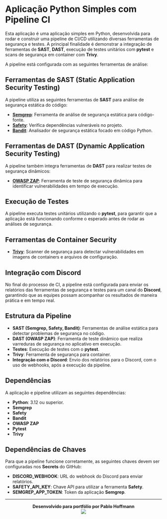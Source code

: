 # Aplicação Python Simples com Pipeline CI

Esta aplicação é uma aplicação simples em Python, desenvolvida para rodar e construir uma pipeline de CI/CD utilizando diversas ferramentas de segurança e testes. A principal finalidade é demonstrar a integração de ferramentas de **SAST**, **DAST**, execução de testes unitários com **pytest** e scans de segurança em container com **Trivy**. 

A pipeline está configurada com as seguintes ferramentas de análise:

## Ferramentas de SAST (Static Application Security Testing)
A pipeline utiliza as seguintes ferramentas de **SAST** para análise de segurança estática do código:

- [**Semgrep**](https://semgrep.dev/): Ferramenta de análise de segurança estática para código-fonte.
- [**Safety**](https://pyup.io/safety/): Verifica dependências vulneráveis no projeto.
- [**Bandit**](https://bandit.readthedocs.io/en/latest/): Analisador de segurança estática focado em código Python.

## Ferramentas de DAST (Dynamic Application Security Testing)
A pipeline também integra ferramentas de **DAST** para realizar testes de segurança dinâmicos:

- [**OWASP ZAP**](https://www.zaproxy.org/): Ferramenta de teste de segurança dinâmica para identificar vulnerabilidades em tempo de execução.

## Execução de Testes

A pipeline executa testes unitários utilizando o **pytest**, para garantir que a aplicação está funcionando conforme o esperado antes de rodar as análises de segurança.

## Ferramentas de Container Security ##

- [**Trivy**](https://trivy.dev/latest/): Scanner de segurança para detectar vulnerabilidades em imagens de containers e arquivos de configuração.

## Integração com Discord

No final do processo de CI, a pipeline está configurada para enviar os relatórios das ferramentas de segurança e testes para um canal do **Discord**, garantindo que as equipes possam acompanhar os resultados de maneira prática e em tempo real.

## Estrutura da Pipeline

- **SAST (Semgrep, Safety, Bandit)**: Ferramentas de análise estática para detectar problemas de segurança no código.
- **DAST (OWASP ZAP)**: Ferramenta de teste dinâmico que realiza varreduras de segurança no aplicativo em execução.
- **Testes**: Execução de testes com o **pytest**.
- **Trivy**: Ferramenta de segurança para container.
- **Integração com o Discord**: Envio dos relatórios para o Discord, com o uso de webhooks, após a execução da pipeline.

## Dependências

A aplicação e pipeline utilizam as seguintes dependências:

- **Python**: 3.12 ou superior.
- **Semgrep**
- **Safety**
- **Bandit**
- **OWASP ZAP**
- **Pytest**
- **Trivy**

## Dependências de Chaves

Para que a pipeline funcione corretamente, as seguintes chaves devem ser configuradas nos **Secrets** do GitHub:

- **DISCORD_WEBHOOK**: URL do webhook do Discord para enviar relatórios.
- **SAFETY_API_KEY**: Chave API para utilizar a ferramenta **Safety**.
- **SEMGREP_APP_TOKEN**: Token da aplicação **Semgrep**.

---

<div align="center">
  <strong>Desenvolvido para portfólio por Pablo Hoffmann</strong><br>
  <img src="https://media4.giphy.com/media/v1.Y2lkPTc5MGI3NjExZWs5dHkybHMya2ExbGoweTZ1NXMzbm1pbjFzeWJ5ZHN5YTkzc212MiZlcD12MV9pbnRlcm5hbF9naWZfYnlfaWQmY3Q9Zw/HH0YHdOjABrihGvwhk/giphy.webp"/>
</div>

